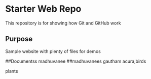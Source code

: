 # Starter Web Repo

This repository is for showing how Git and GitHub work

## Purpose

Sample website with plenty of files for demos

##Documentss
madhuvanee
##madhuvanees
gautham
acura,birds

plants
